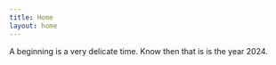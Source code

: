 ```yaml
---
title: Home
layout: home
---
```


A beginning is a very delicate time. Know then that is is the year 2024.
